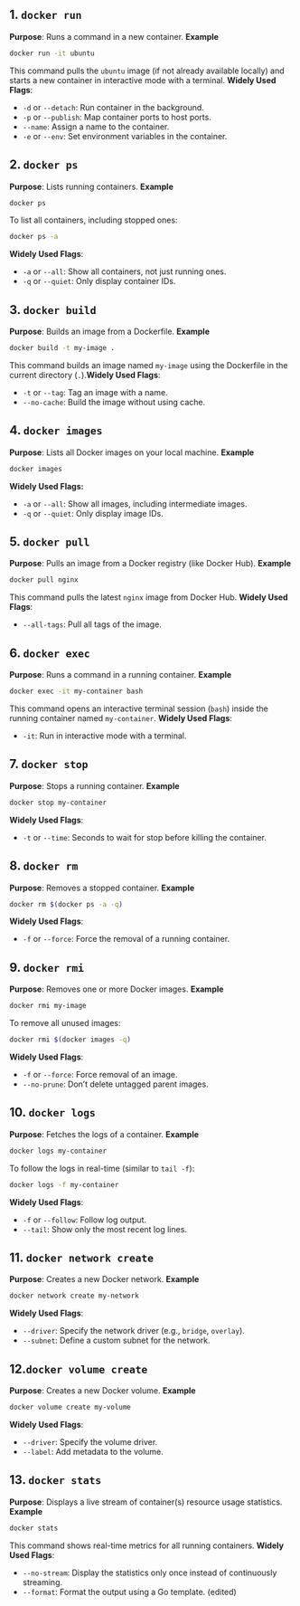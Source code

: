 ## 1. `docker run`
**Purpose**: Runs a command in a new container.
**Example**  
```bash  
docker run -it ubuntu  
```  
This command pulls the `ubuntu` image (if not already available locally) and starts a new container in interactive mode with a terminal.
**Widely Used Flags**:  
- `-d` or `--detach`: Run container in the background.  
- `-p` or `--publish`: Map container ports to host ports.  
- `--name`: Assign a name to the container.  
- `-e` or `--env`: Set environment variables in the container.

## 2. `docker ps`
**Purpose**: Lists running containers.
**Example**  
```bash  
docker ps  
```  
To list all containers, including stopped ones:  
```bash  
docker ps -a  
```
**Widely Used Flags**:  
- `-a` or `--all`: Show all containers, not just running ones.  
- `-q` or `--quiet`: Only display container IDs.

## 3. `docker build`
**Purpose**: Builds an image from a Dockerfile.
**Example**  
```bash  
docker build -t my-image .  
```  
This command builds an image named `my-image` using the Dockerfile in the current directory (`.`).**Widely Used Flags**:  
- `-t` or `--tag`: Tag an image with a name.  
- `--no-cache`: Build the image without using cache.

## 4. `docker images`
**Purpose**: Lists all Docker images on your local machine.
**Example**  
```bash  
docker images  
```
**Widely Used Flags:** 
- `-a` or `--all`: Show all images, including intermediate images.  
- `-q` or `--quiet`: Only display image IDs.

## 5. `docker pull`
**Purpose**: Pulls an image from a Docker registry (like Docker Hub).
**Example**  
```bash  
docker pull nginx  
```  
This command pulls the latest `nginx` image from Docker Hub.
**Widely Used Flags**:  
- `--all-tags`: Pull all tags of the image.

## 6. `docker exec`
**Purpose**: Runs a command in a running container.
**Example**  
```bash  
docker exec -it my-container bash  
```  
This command opens an interactive terminal session (`bash`) inside the running container named `my-container`.
**Widely Used Flags**:  
- `-it`: Run in interactive mode with a terminal.

## 7. `docker stop`
**Purpose**: Stops a running container.
**Example**  
```bash  
docker stop my-container  
```
**Widely Used Flags**:  
- `-t` or `--time`: Seconds to wait for stop before killing the container.

## 8. `docker rm`
**Purpose**: Removes a stopped container.
**Example**  
```bash  
docker rm $(docker ps -a -q)  
```
**Widely Used Flags**:  
- `-f` or `--force`: Force the removal of a running container.
## 9. `docker rmi`
**Purpose**: Removes one or more Docker images.
**Example**  
```bash  
docker rmi my-image  
```  
To remove all unused images:  
```bash  
docker rmi $(docker images -q)  
```
**Widely Used Flags**:  
- `-f` or `--force`: Force removal of an image.  
- `--no-prune`: Don’t delete untagged parent images.

## 10. `docker logs`
**Purpose**: Fetches the logs of a container.
**Example**  
```bash  
docker logs my-container  
```  
To follow the logs in real-time (similar to `tail -f`):  
```bash  
docker logs -f my-container  
```
**Widely Used Flags**:  
- `-f` or `--follow`: Follow log output.  
- `--tail`: Show only the most recent log lines.

## 11. `docker network create`
**Purpose**: Creates a new Docker network.
**Example**  
```bash  
docker network create my-network  
```
**Widely Used Flags**:  
- `--driver`: Specify the network driver (e.g., `bridge`, `overlay`).  
- `--subnet`: Define a custom subnet for the network.
## 12.`docker volume create`
**Purpose**: Creates a new Docker volume.
**Example**  
```bash  
docker volume create my-volume  
```
**Widely Used Flags**:  
- `--driver`: Specify the volume driver.  
- `--label`: Add metadata to the volume.
## 13. `docker stats`
**Purpose**: Displays a live stream of container(s) resource usage statistics.
**Example**  
```bash  
docker stats  
```  
This command shows real-time metrics for all running containers.
**Widely Used Flags**:  
- `--no-stream`: Display the statistics only once instead of continuously streaming.  
- `--format`: Format the output using a Go template. (edited)

<!--stackedit_data:
eyJoaXN0b3J5IjpbODQ0MjA1Mzc1LDg3MzE0OTE5NCw1NTYzMz
c5NzRdfQ==
-->